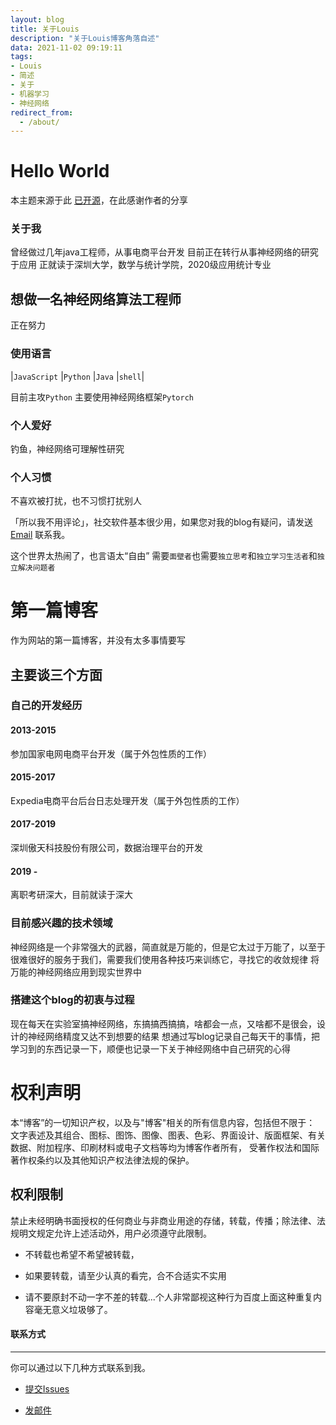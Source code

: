 ```yaml
---
layout: blog
title: 关于Louis
description: "关于Louis博客角落自述"
data: 2021-11-02 09:19:11
tags: 
- Louis
- 简述
- 关于
- 机器学习
- 神经网络
redirect_from:
  - /about/
---
```


# Hello World
 
本主题来源于此 [已开源](https://github.com/Liberxue/liberxue.github.io)，在此感谢作者的分享

 
 

 
### 关于我
曾经做过几年java工程师，从事电商平台开发
目前正在转行从事神经网络的研究于应用
正就读于深圳大学，数学与统计学院，2020级应用统计专业


## 想做一名神经网络算法工程师

正在努力

### 使用语言

|``JavaScript`` |``Python`` |``Java`` |``shell``|
 

 目前主攻``Python``
 主要使用神经网络框架``Pytorch``
  
### 个人爱好

 钓鱼，神经网络可理解性研究


### 个人习惯
 
不喜欢被打扰，也不习惯打扰别人
 
「所以我不用评论」，社交软件基本很少用，如果您对我的blog有疑问，请发送[Email](mailto:v.cafebabe@gmail.com) 联系我。
 
这个世界太热闹了，也言语太“自由” 需要`面壁者`也需要`独立思考`和`独立学习生活者`和`独立解决问题者`
 
 
# 第一篇博客
 
作为网站的第一篇博客，并没有太多事情要写

 
## 主要谈三个方面
 
### 自己的开发经历

#### 2013-2015
参加国家电网电商平台开发（属于外包性质的工作）

#### 2015-2017
Expedia电商平台后台日志处理开发（属于外包性质的工作）
 

#### 2017-2019
深圳傲天科技股份有限公司，数据治理平台的开发

#### 2019 -
离职考研深大，目前就读于深大

### 目前感兴趣的技术领域

神经网络是一个非常强大的武器，简直就是万能的，但是它太过于万能了，以至于很难很好的服务于我们，需要我们使用各种技巧来训练它，寻找它的收敛规律
将万能的神经网络应用到现实世界中
 
### 搭建这个blog的初衷与过程
 
现在每天在实验室搞神经网络，东搞搞西搞搞，啥都会一点，又啥都不是很会，设计的神经网络精度又达不到想要的结果
想通过写blog记录自己每天干的事情，把学习到的东西记录一下，顺便也记录一下关于神经网络中自己研究的心得



# 权利声明
 
本“博客”的一切知识产权，以及与"博客"相关的所有信息内容，包括但不限于： 文字表述及其组合、图标、图饰、图像、图表、色彩、界面设计、版面框架、有关数据、附加程序、印刷材料或电子文档等均为博客作者所有， 受著作权法和国际著作权条约以及其他知识产权法律法规的保护。

## 权利限制
 
禁止未经明确书面授权的任何商业与非商业用途的存储，转载，传播；除法律、法规明文规定允许上述活动外，用户必须遵守此限制。
 
* 不转载也希望不希望被转载，
 
* 如果要转载，请至少认真的看完，合不合适实不实用
 
* 请不要原封不动一字不差的转载...个人非常鄙视这种行为百度上面这种重复内容毫无意义垃圾够了。




#### 联系方式
******
 
你可以通过以下几种方式联系到我。

* [提交Issues](https://github.com/7568/75发8.github.io/issues)
 
* [发邮件](mailto:v.cafebabe@gmail.com)
